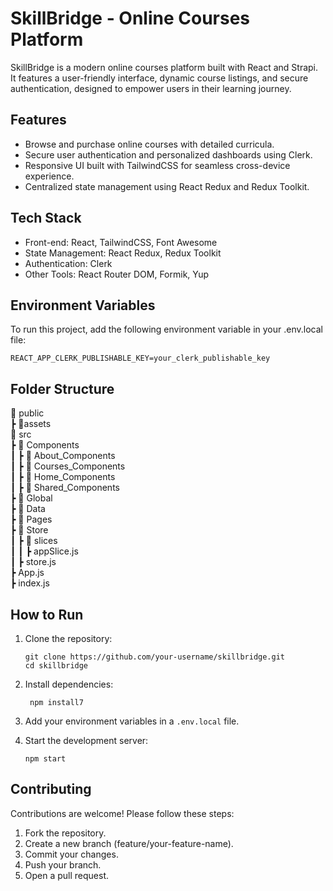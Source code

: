 # SkillBridge - Online Courses Platform

SkillBridge is a modern online courses platform built with React and Strapi. It features a user-friendly interface, dynamic course listings, and secure authentication, designed to empower users in their learning journey.

## Features

- Browse and purchase online courses with detailed curricula.
- Secure user authentication and personalized dashboards using Clerk.
- Responsive UI built with TailwindCSS for seamless cross-device experience.
- Centralized state management using React Redux and Redux Toolkit.

## Tech Stack

- Front-end: React, TailwindCSS, Font Awesome
- State Management: React Redux, Redux Toolkit
- Authentication: Clerk
- Other Tools: React Router DOM, Formik, Yup

## Environment Variables

To run this project, add the following environment variable in your .env.local file:

```
REACT_APP_CLERK_PUBLISHABLE_KEY=your_clerk_publishable_key
```

## Folder Structure

📂 public  
 ┣ 📂assets  
📂 src  
 ┣ 📂 Components  
 ┃ ┣ 📂 About_Components  
 ┃ ┣ 📂 Courses_Components  
 ┃ ┣ 📂 Home_Components  
 ┃ ┣ 📂 Shared_Components  
 ┣ 📂 Global  
 ┣ 📂 Data  
 ┣ 📂 Pages  
 ┣ 📂 Store  
 ┃ ┣ 📂 slices  
 ┃ ┃ ┣ appSlice.js  
 ┃ ┣ store.js  
 ┣ App.js  
 ┣ index.js

## How to Run

1. Clone the repository:

   ```
   git clone https://github.com/your-username/skillbridge.git
   cd skillbridge
   ```

2. Install dependencies:

   ```
    npm install7
   ```

3. Add your environment variables in a `.env.local` file.

4. Start the development server:

   ```
   npm start
   ```

## Contributing

Contributions are welcome! Please follow these steps:

1. Fork the repository.
2. Create a new branch (feature/your-feature-name).
3. Commit your changes.
4. Push your branch.
5. Open a pull request.
